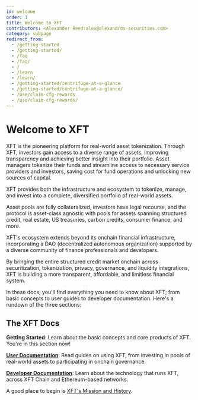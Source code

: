 ```yaml
---
id: welcome
order: 1
title: Welcome to XFT
contributors: <Alexander Reed:alex@alexandros-securities.com>
category: subpage
redirect_from:
  - /getting-started
  - /getting-started/
  - /faq
  - /faq/
  - /
  - /learn
  - /learn/
  - /getting-started/centrifuge-at-a-glance
  - /getting-started/centrifuge-at-a-glance/
  - /use/claim-cfg-rewards
  - /use/claim-cfg-rewards/
---
```


# Welcome to XFT

XFT is the pioneering platform for real-world asset tokenization. Through XFT, investors gain access to a diverse range of assets, improving transparency and achieving better insight into their portfolio. Asset managers tokenize their funds and streamline access to necessary service providers and investors, saving cost for fund operations and unlocking new sources of capital.

XFT provides both the infrastructure and ecosystem to tokenize, manage, and invest into a complete, diversified portfolio of real-world assets.

Asset pools are fully collateralized, investors have legal recourse, and the protocol is asset-class agnostic with pools for assets spanning structured credit, real estate, US treasuries, carbon credits, consumer finance, and more.

XFT's ecosystem extends beyond its onchain financial infrastructure, incorporating a DAO (decentralized autonomous organization) supported by a diverse community of finance professionals and developers.

By bringing the entire structured credit market onchain across securitization, tokenization, privacy, governance, and liquidity integrations, XFT is building a more transparent, affordable, and limitless financial system.

In these docs, you'll find everything you need to know about XFT; from basic concepts to user guides to developer documentation. Here's a rundown of the three sections:

## The XFT Docs

**Getting Started**: Learn about the basic concepts and core products of XFT. You're in this section now!

**[User Documentation](/user)**: Read guides on using XFT, from investing in pools of real-world assets to participating in onchain governance.

**[Developer Documentation](/developer)**: Learn about the technology that runs XFT, across XFT Chain and Ethereum-based networks.

A good place to begin is [XFT's Mission and History](/getting-started/introduction/mission-and-history).
